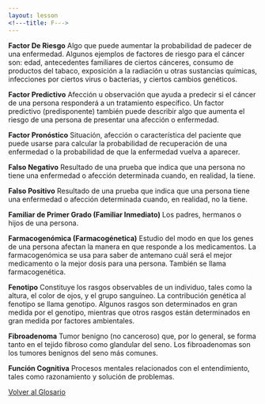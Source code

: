 ```yaml
---
layout: lesson
<!---title: F--->
---
```


<a name="top"></a>

**Factor De Riesgo**
Algo que puede aumentar la probabilidad de padecer de una enfermedad. Algunos ejemplos de factores de riesgo para el cáncer son: edad, antecedentes familiares de ciertos cánceres, consumo de productos del tabaco, exposición a la radiación u otras sustancias químicas, infecciones por ciertos virus o bacterias, y ciertos cambios genéticos.

**Factor Predictivo**
Afección u observación que ayuda a predecir si el cáncer de una persona responderá a un tratamiento específico. Un factor predictivo (predisponente) también puede describir algo que aumenta el riesgo de una persona de presentar una afección o enfermedad.

**Factor Pronóstico**
Situación, afección o característica del paciente que puede usarse para calcular la probabilidad de recuperación de una enfermedad o la probabilidad de que la enfermedad vuelva a aparecer.

**Falso Negativo**
Resultado de una prueba que indica que una persona no tiene una enfermedad o afección determinada cuando, en realidad, la tiene.

**Falso Positivo**
Resultado de una prueba que indica que una persona tiene una enfermedad o afección determinada cuando, en realidad, no la tiene.

**Familiar de Primer Grado (Familiar Inmediato)**
Los padres, hermanos o hijos de una persona.

**Farmacogenómica (Farmacogénetica)**
Estudio del modo en que los genes de una persona afectan la manera en que responde a los medicamentos. La farmacogenómica se usa para saber de antemano cuál será el mejor medicamento o la mejor dosis para una persona. También se llama farmacogenética.

**Fenotipo**
Constituye los rasgos observables de un individuo, tales como la altura, el color de ojos, y el grupo sanguíneo. La contribución genética al fenotipo se llama genotipo. Algunos rasgos son determinados en gran medida por el genotipo, mientras que otros rasgos están determinados en gran medida por factores ambientales.

**Fibroadenoma**
Tumor benigno (no canceroso) que, por lo general, se forma tanto en el tejido fibroso como glandular del seno. Los fibroadenomas son los tumores benignos del seno más comunes.

**Función Cognitiva**
Procesos mentales relacionados con el entendimiento, tales como razonamiento y solución de problemas.


<!--a href="#top">Volver arriba</a-->
<a href="https://scnslabutsa.github.io/myhthelperEduContent/Glossarysp/index.html">Volver al Glosario</a>
